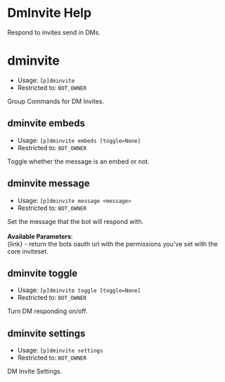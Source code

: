 # DmInvite Help

Respond to invites send in DMs.

# dminvite
 - Usage: `[p]dminvite `
 - Restricted to: `BOT_OWNER`

Group Commands for DM Invites.

## dminvite embeds
 - Usage: `[p]dminvite embeds [toggle=None] `
 - Restricted to: `BOT_OWNER`

Toggle whether the message is an embed or not.

## dminvite message
 - Usage: `[p]dminvite message <message> `
 - Restricted to: `BOT_OWNER`

Set the message that the bot will respond with.<br/><br/>**Available Parameters**:<br/>{link} - return the bots oauth url with the permissions you've set with the core inviteset.

## dminvite toggle
 - Usage: `[p]dminvite toggle [toggle=None] `
 - Restricted to: `BOT_OWNER`

Turn DM responding on/off.

## dminvite settings
 - Usage: `[p]dminvite settings `
 - Restricted to: `BOT_OWNER`

DM Invite Settings.

